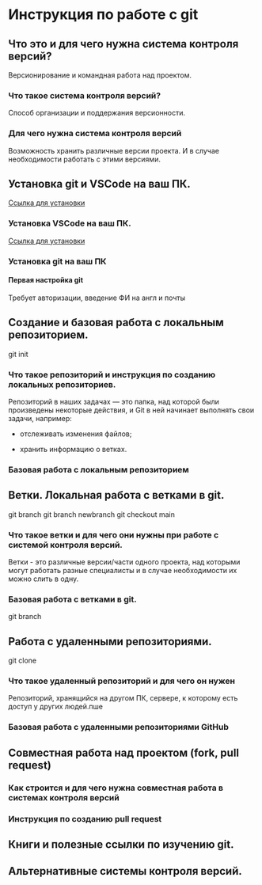 # Инструкция по работе с git

## Что это и для чего нужна система контроля версий?

Версионирование и командная работа над проектом.

### Что такое система контроля версий?

Способ организации и поддержания версионности.

### Для чего нужна система контроля версий

Возможность хранить различные версии проекта. И в случае необходимости работать с этими версиями.

## Установка git и VSCode на ваш ПК.

[Ссылка для установки](https://git-scm.com/book/ru/v2/%D0%92%D0%B2%D0%B5%D0%B4%D0%B5%D0%BD%D0%B8%D0%B5-%D0%A3%D1%81%D1%82%D0%B0%D0%BD%D0%BE%D0%B2%D0%BA%D0%B0-Git)

### Установка VSCode на ваш ПК.

[Ссылка для установки](https://code.visualstudio.com/)

### Установка git на ваш ПК

#### Первая настройка git

Требует авторизации, введение ФИ на англ и почты

## Создание и базовая работа с локальным репозиторием.

git init

### Что такое репозиторий и инструкция по созданию локальных репозиториев.

Репозиторий в наших задачах — это папка, над которой были произведены некоторые действия, и Git в ней начинает выполнять свои задачи, например: 

* отслеживать изменения файлов; 

* хранить информацию о ветках.

### Базовая работа с локальным репозиторием

## Ветки. Локальная работа с ветками в git.

git branch
git branch newbranch
git checkout main

### Что такое ветки и для чего они нужны при работе с системой контроля версий.

Ветки - это различные версии/части одного проекта, над которыми могут работать разные специалисты и в случае необходимости их можно слить в одну.

### Базовая работа с ветками в git.

git branch

## Работа с удаленными репозиториями.

git clone

### Что такое удаленный репозиторий и для чего он нужен

Репозиторий, хранящийся на другом ПК, сервере, к которому есть доступ у других людей.пше

### Базовая работа с удаленными репозиториями GitHub

## Совместная работа над проектом (fork, pull request)

### Как строится и для чего нужна совместная работа в системах контроля версий

### Инструкция по созданию pull request

## Книги и полезные ссылки по изучению git.

## Альтернативные системы контроля версий.
